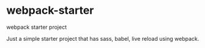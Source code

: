 # webpack-starter
webpack starter project

Just a simple starter project that has sass, babel, live reload using webpack.
